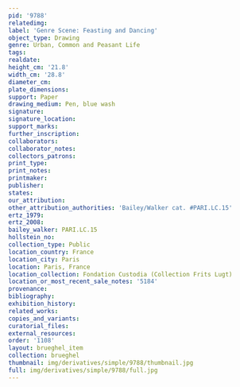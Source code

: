 ```yaml
---
pid: '9788'
relatedimg: 
label: 'Genre Scene: Feasting and Dancing'
object_type: Drawing
genre: Urban, Common and Peasant Life
tags: 
realdate: 
height_cm: '21.8'
width_cm: '28.8'
diameter_cm: 
plate_dimensions: 
support: Paper
drawing_medium: Pen, blue wash
signature: 
signature_location: 
support_marks: 
further_inscription: 
collaborators: 
collaborator_notes: 
collectors_patrons: 
print_type: 
print_notes: 
printmaker: 
publisher: 
states: 
our_attribution: 
other_attribution_authorities: 'Bailey/Walker cat. #PARI.LC.15'
ertz_1979: 
ertz_2008: 
bailey_walker: PARI.LC.15
hollstein_no: 
collection_type: Public
location_country: France
location_city: Paris
location: Paris, France
location_collection: Fondation Custodia (Collection Frits Lugt)
location_or_most_recent_sale_notes: '5184'
provenance: 
bibliography: 
exhibition_history: 
related_works: 
copies_and_variants: 
curatorial_files: 
external_resources: 
order: '1108'
layout: brueghel_item
collection: brueghel
thumbnail: img/derivatives/simple/9788/thumbnail.jpg
full: img/derivatives/simple/9788/full.jpg
---
```

